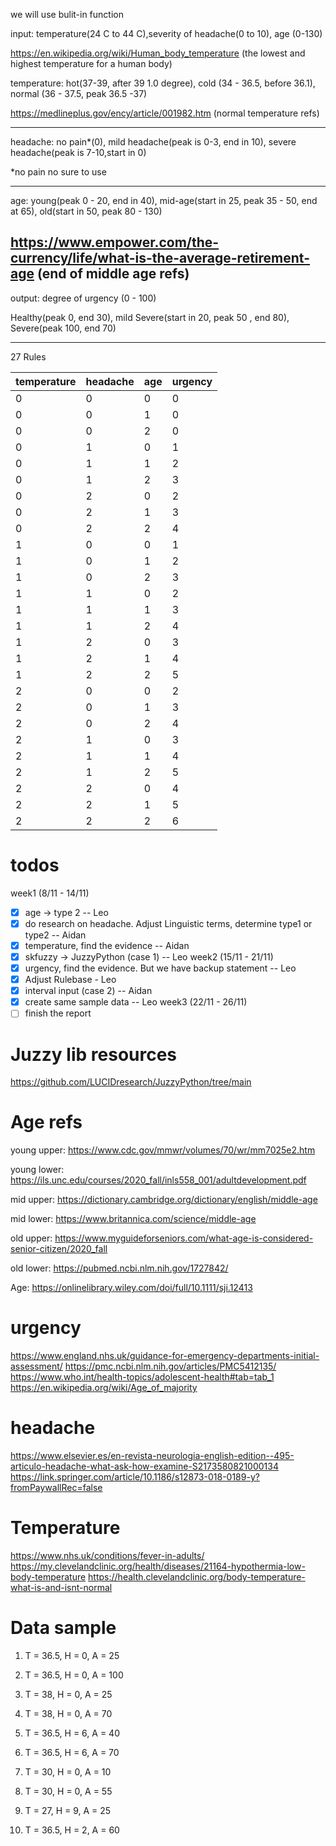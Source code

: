  we will use bulit-in function

input: temperature(24 C to 44 C),severity of headache(0 to 10), age (0-130) 

https://en.wikipedia.org/wiki/Human_body_temperature (the lowest and highest temperature for a human body)


temperature: hot(37-39, after 39 1.0 degree), cold (34 - 36.5, before 36.1), normal (36 - 37.5, peak 36.5 -37)

https://medlineplus.gov/ency/article/001982.htm (normal temperature refs)

---------

headache: no pain*(0), mild headache(peak is 0-3, end in 10), severe headache(peak is 7-10,start in 0)

*no pain no sure to use

-------

age: young(peak 0 - 20, end in 40), mid-age(start in 25, peak 35 - 50, end at 65), old(start in 50, peak 80 - 130)

https://www.empower.com/the-currency/life/what-is-the-average-retirement-age (end of middle age refs)
------


output: degree of urgency (0 - 100)

Healthy(peak 0, end 30), mild Severe(start in 20, peak 50 , end 80), Severe(peak 100, end 70)

--------

27 Rules

| temperature | headache | age | urgency |
|-------------|----------|-----|---------|
|0|0|0|0|
|0|0|1|0|
|0|0|2|0|
|0|1|0|1|
|0|1|1|2|
|0|1|2|3|
|0|2|0|2|
|0|2|1|3|
|0|2|2|4|
|1|0|0|1|
|1|0|1|2|
|1|0|2|3|
|1|1|0|2|
|1|1|1|3|
|1|1|2|4|
|1|2|0|3|
|1|2|1|4|
|1|2|2|5|
|2|0|0|2|
|2|0|1|3|
|2|0|2|4|
|2|1|0|3|
|2|1|1|4|
|2|1|2|5|
|2|2|0|4|
|2|2|1|5|
|2|2|2|6|

# todos
week1 (8/11 - 14/11)
- [x] age -> type 2  -- Leo 
- [x] do research on headache. Adjust Linguistic terms, determine type1 or type2  -- Aidan
- [x] temperature, find the evidence  -- Aidan
- [x] skfuzzy -> JuzzyPython (case 1) -- Leo 
week2 (15/11 - 21/11)
- [x] urgency, find the evidence. But we have backup statement -- Leo
- [x] Adjust Rulebase - Leo
- [x] interval input (case 2) -- Aidan
- [x] create same sample data -- Leo 
week3 (22/11 - 26/11)
- [ ] finish the report

# Juzzy lib resources
https://github.com/LUCIDresearch/JuzzyPython/tree/main

# Age refs
young upper:
https://www.cdc.gov/mmwr/volumes/70/wr/mm7025e2.htm

young lower:
https://ils.unc.edu/courses/2020_fall/inls558_001/adultdevelopment.pdf

mid upper: 
https://dictionary.cambridge.org/dictionary/english/middle-age

mid lower: 
https://www.britannica.com/science/middle-age

old upper:
https://www.myguideforseniors.com/what-age-is-considered-senior-citizen/2020_fall

old lower:
https://pubmed.ncbi.nlm.nih.gov/1727842/

Age:
https://onlinelibrary.wiley.com/doi/full/10.1111/sji.12413

# urgency
https://www.england.nhs.uk/guidance-for-emergency-departments-initial-assessment/
https://pmc.ncbi.nlm.nih.gov/articles/PMC5412135/
https://www.who.int/health-topics/adolescent-health#tab=tab_1
https://en.wikipedia.org/wiki/Age_of_majority

# headache
https://www.elsevier.es/en-revista-neurologia-english-edition--495-articulo-headache-what-ask-how-examine-S2173580821000134
https://link.springer.com/article/10.1186/s12873-018-0189-y?fromPaywallRec=false

# Temperature
https://www.nhs.uk/conditions/fever-in-adults/
https://my.clevelandclinic.org/health/diseases/21164-hypothermia-low-body-temperature
https://health.clevelandclinic.org/body-temperature-what-is-and-isnt-normal


# Data sample
1. T = 36.5, H = 0, A = 25
2. T = 36.5, H = 0, A = 100

3. T = 38, H = 0, A = 25
4. T = 38, H = 0, A = 70

5. T = 36.5, H = 6, A = 40
6. T = 36.5, H = 6, A = 70

7. T = 30, H = 0, A = 10
8. T = 30, H = 0, A = 55

9. T = 27, H = 9, A = 25
10. T = 36.5, H = 2, A = 60


